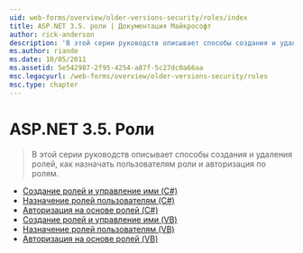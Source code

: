 ```yaml
---
uid: web-forms/overview/older-versions-security/roles/index
title: ASP.NET 3.5. роли | Документация Майкрософт
author: rick-anderson
description: 'В этой серии руководств описывает способы создания и удаления ролей, как назначать пользователям роли и авторизация по ролям.'
ms.author: riande
ms.date: 10/05/2011
ms.assetid: 5e542987-2f95-4254-a87f-5c27dc0a66aa
msc.legacyurl: /web-forms/overview/older-versions-security/roles
msc.type: chapter
---
```

<a name="aspnet-35---roles"></a>ASP.NET 3.5. Роли
====================
> В этой серии руководств описывает способы создания и удаления ролей, как назначать пользователям роли и авторизация по ролям.


- [Создание ролей и управление ими (C#)](creating-and-managing-roles-cs.md)
- [Назначение ролей пользователям (C#)](assigning-roles-to-users-cs.md)
- [Авторизация на основе ролей (C#)](role-based-authorization-cs.md)
- [Создание ролей и управление ими (VB)](creating-and-managing-roles-vb.md)
- [Назначение ролей пользователям (VB)](assigning-roles-to-users-vb.md)
- [Авторизация на основе ролей (VB)](role-based-authorization-vb.md)

